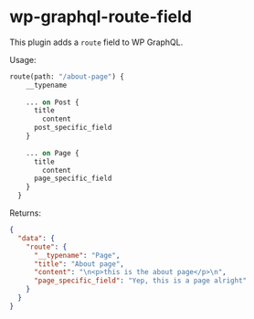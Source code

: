 # wp-graphql-route-field

This plugin adds a `route` field to WP GraphQL.

Usage:

```graphql
route(path: "/about-page") {
    __typename
    
    ... on Post {
      title
    	content
      post_specific_field
    }
    
    ... on Page {
      title
    	content
      page_specific_field
    }
  } 
```

Returns:

```json
{
  "data": {
    "route": {
      "__typename": "Page",
      "title": "About page",
      "content": "\n<p>this is the about page</p>\n",
      "page_specific_field": "Yep, this is a page alright"
    }
  }
}
```
